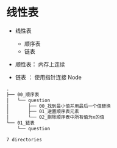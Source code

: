 # 线性表


* 线性表
    * 顺序表
    * 链表


* 顺性表： 内存上连续
* 链表  ： 使用指针连接 Node

```txt
.
├── 00_顺序表
│   └── question
│       ├── 00_找到最小值并用最后一个值替换
│       ├── 01_逆置顺序表元素
│       └── 02_删除顺序表中所有值为x的值
└── 01_链表
    └── question

7 directories


```
